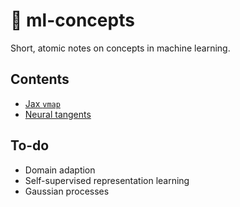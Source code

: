 # 📓 ml-concepts

Short, atomic notes on concepts in machine learning.


## Contents 

- [Jax `vmap`](jax-vmap.md)
- [Neural tangents](neural-tangents.md)

## To-do 

- Domain adaption 
- Self-supervised representation learning 
- Gaussian processes 
